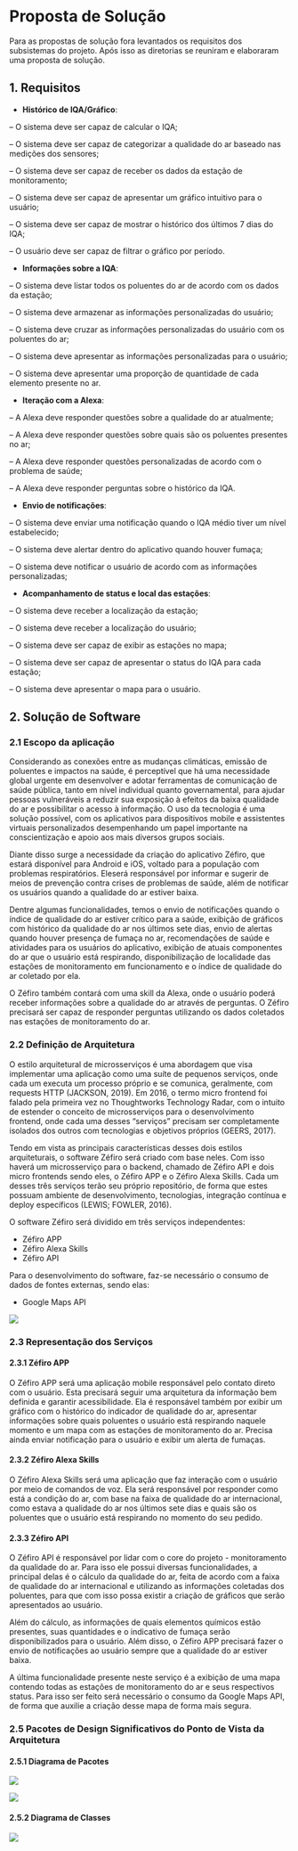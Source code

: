 # Proposta de Solução

Para as propostas de solução fora levantados os requisitos dos subsistemas do projeto. Após isso as diretorias se reuniram e elaboraram uma proposta de solução.


## 1. Requisitos 

* **Histórico de IQA/Gráfico**:
  
– O sistema deve ser capaz de calcular o IQA;

– O sistema deve ser capaz de categorizar a qualidade do ar baseado nas medições dos sensores;

– O sistema deve ser capaz de receber os dados da estação de monitoramento;

– O sistema deve ser capaz de apresentar um gráfico intuitivo para o usuário;

– O sistema deve ser capaz de mostrar o histórico dos últimos 7 dias do IQA;

– O usuário deve ser capaz de filtrar o gráfico por período.

* **Informações sobre a IQA**:
  
– O sistema deve listar todos os poluentes do ar de acordo com os dados da estação;

– O sistema deve armazenar as informações personalizadas do usuário;

– O sistema deve cruzar as informações personalizadas do usuário com os poluentes do ar;

– O sistema deve apresentar as informações personalizadas para o usuário;

– O sistema deve apresentar uma proporção de quantidade de cada elemento presente no ar.

* **Iteração com a Alexa**:

– A Alexa deve responder questões sobre a qualidade do ar atualmente;

– A Alexa deve responder questões sobre quais são os poluentes presentes no ar;

– A Alexa deve responder questões personalizadas de acordo com o problema de saúde;

– A Alexa deve responder perguntas sobre o histórico da IQA.

* **Envio de notificações**:

– O sistema deve enviar uma notificação quando o IQA médio tiver um nível estabelecido;

– O sistema deve alertar dentro do aplicativo quando houver fumaça;

– O sistema deve notificar o usuário de acordo com as informações personalizadas;

* **Acompanhamento de status e local das estações**:
  
– O sistema deve receber a localização da estação;

– O sistema deve receber a localização do usuário;

– O sistema deve ser capaz de exibir as estações no mapa;

– O sistema deve ser capaz de apresentar o status do IQA para cada estação;

– O sistema deve apresentar o mapa para o usuário.

## 2. Solução de Software

### 2.1 Escopo da aplicação

Considerando as conexões entre as mudanças climáticas, emissão de poluentes e impactos na saúde, é perceptível que há uma necessidade global urgente em desenvolver e adotar ferramentas de comunicação de saúde pública, tanto em nível individual quanto governamental, para ajudar pessoas vulneráveis a reduzir sua exposição à efeitos da baixa qualidade do ar e possibilitar o acesso à informação. O uso da tecnologia é uma solução possível, com os aplicativos para dispositivos mobile e assistentes virtuais personalizados desempenhando um papel importante na conscientização e apoio aos mais diversos grupos sociais.

Diante disso surge a necessidade da criação do aplicativo Zéfiro, que estará disponível para Android e iOS, voltado para a população com problemas respiratórios. Eleserá responsável por informar e sugerir de meios de prevenção contra crises de problemas de saúde, além de notificar os usuários quando a qualidade do ar estiver baixa.

Dentre algumas funcionalidades, temos o envio de notificações quando o índice de qualidade do ar estiver crítico para a saúde, exibição de gráficos com histórico da qualidade do ar nos últimos sete dias, envio de alertas quando houver presença de fumaça no ar, recomendações de saúde e atividades para os usuários do aplicativo, exibição de atuais componentes do ar que o usuário está respirando, disponibilização de localidade das estações de monitoramento em funcionamento e o índice de qualidade do ar coletado por ela.
 
O Zéfiro também contará com uma skill da Alexa, onde o usuário poderá receber informações sobre a qualidade do ar através de perguntas. O Zéfiro precisará ser capaz de responder perguntas utilizando os dados coletados nas estações de monitoramento do ar.

### 2.2 Definição de Arquitetura

O estilo arquitetural de microsserviços é uma abordagem que visa implementar uma aplicação como uma suíte de pequenos serviços, onde cada um executa um processo próprio e se comunica, geralmente, com requests HTTP (JACKSON, 2019). Em 2016, o termo micro frontend foi falado pela primeira vez no Thoughtworks Technology Radar, com o intuito de estender o conceito de microsserviços para o desenvolvimento frontend, onde cada uma desses “serviços” precisam ser completamente isolados dos outros com tecnologias e objetivos próprios (GEERS, 2017).

Tendo em vista as principais características desses dois estilos arquiteturais, o software Zéfiro será criado com base neles. Com isso haverá um microsserviço para o backend, chamado de Zéfiro API e dois micro frontends sendo eles, o Zéfiro APP e o Zéfiro Alexa Skills. Cada um desses três serviços terão seu próprio repositório, de forma que estes possuam ambiente de desenvolvimento, tecnologias, integração contínua e deploy específicos (LEWIS; FOWLER, 2016).

O software Zéfiro será dividido em três serviços independentes:

* Zéfiro APP
* Zéfiro Alexa Skills
* Zéfiro API

Para o desenvolvimento do software, faz-se necessário o consumo de dados de fontes externas, sendo elas:

* Google Maps API

![](./img/relacao.png)

### 2.3 Representação dos Serviços

#### 2.3.1 Zéfiro APP

O Zéfiro APP será uma aplicação mobile responsável pelo contato direto com o usuário. Esta precisará seguir uma arquitetura da informação bem definida e garantir acessibilidade. Ela é responsável também por exibir um gráfico com o histórico do indicador de qualidade do ar, apresentar informações sobre quais poluentes o usuário está respirando naquele momento e um mapa com as estações de monitoramento do ar. Precisa ainda enviar notificação para o usuário e exibir um alerta de fumaças.

#### 2.3.2 Zéfiro Alexa Skills

O Zéfiro Alexa Skills será uma aplicação que faz interação com o usuário por meio de comandos de voz. Ela será responsável por responder como está a condição do ar, com base na faixa de qualidade do ar internacional, como estava a qualidade do ar nos últimos sete dias e quais são os poluentes que o usuário está respirando no momento do seu pedido.

#### 2.3.3 Zéfiro API

O Zéfiro API é responsável por lidar com o core do projeto - monitoramento da qualidade do ar. Para isso ele possui diversas funcionalidades, a principal delas é o cálculo da qualidade do ar, feita de acordo com a faixa de qualidade do ar internacional e utilizando as informações coletadas dos poluentes, para que com isso possa existir a criação de gráficos que serão apresentados ao usuário.

Além do cálculo, as informações de quais elementos químicos estão presentes, suas quantidades e o indicativo de fumaça serão disponibilizados para o usuário. Além disso, o Zéfiro APP precisará fazer o envio de notificações ao usuário sempre que a qualidade do ar estiver baixa.

A última funcionalidade presente neste serviço é a exibição de uma mapa contendo todas as estações de monitoramento do ar e seus respectivos status. Para isso ser feito será necessário o consumo da Google Maps API, de forma que auxilie a criação desse mapa de forma mais segura.

### 2.5 Pacotes de Design Significativos do Ponto de Vista da Arquitetura

#### 2.5.1 Diagrama de Pacotes

![](./img/pacote1.png)


![](./img/pacote2.png)

#### 2.5.2 Diagrama de Classes

![](./img/classes.png)






